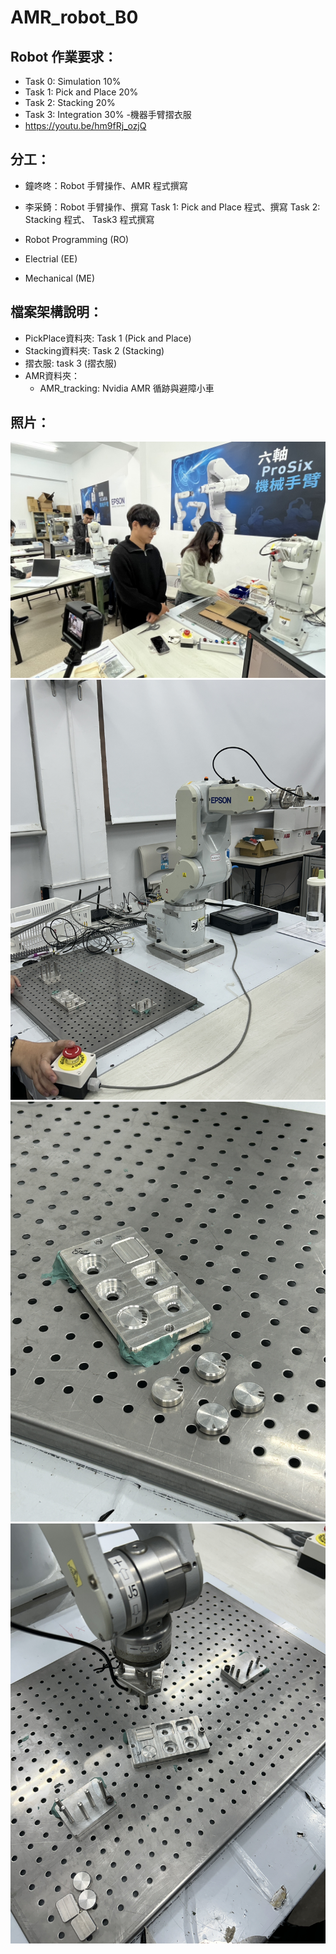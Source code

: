 # AMR_robot_B0
##  Robot 作業要求：

- Task 0: Simulation 10%
- Task 1: Pick and Place 20%
- Task 2: Stacking 20%
- Task 3: Integration 30% -機器手臂摺衣服
- https://youtu.be/hm9fRj_ozjQ

## 分工：
* 鐘咚咚：Robot 手臂操作、AMR 程式撰寫
* 李采錡：Robot 手臂操作、撰寫 Task 1: Pick and Place 程式、撰寫 Task 2: Stacking 程式、 Task3 程式撰寫

* Robot Programming (RO)
* Electrial (EE) 
* Mechanical (ME)

## 檔案架構說明：

- PickPlace資料夾: Task 1 (Pick and Place)
- Stacking資料夾: Task 2 (Stacking)
- 摺衣服: task 3 (摺衣服)
- AMR資料夾：
    - AMR_tracking: Nvidia AMR 循跡與避障小車

## 照片：
![image](https://github.com/AMV-teamB1/AMR_robot_B0/blob/main/images/S__96100357_0.jpg)
![image](https://github.com/AMV-teamB1/AMR_robot_B0/blob/main/images/IMG_2820.JPG)
![image](https://github.com/AMV-teamB1/AMR_robot_B0/blob/main/images/IMG_2824.JPG)
![image](https://github.com/AMV-teamB1/AMR_robot_B0/blob/main/images/IMG_2843.JPG)


